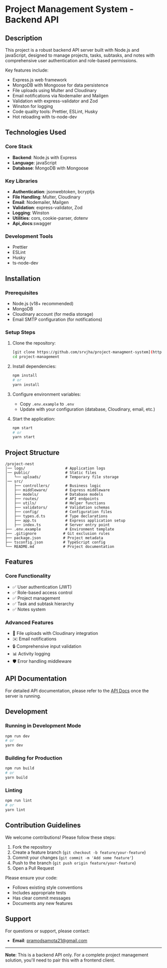 # Project Management System - Backend API

## Description
This project is a robust backend API server built with Node.js and javaScript, designed to manage projects, tasks, subtasks, and notes with comprehensive user authentication and role-based permissions. 

Key features include:
- Express.js web framework
- MongoDB with Mongoose for data persistence
- File uploads using Multer and Cloudinary
- Email notifications via Nodemailer and Mailgen
- Validation with express-validator and Zod
- Winston for logging
- Code quality tools: Prettier, ESLint, Husky
- Hot reloading with ts-node-dev

## Technologies Used

### Core Stack
- **Backend**: Node.js with Express
- **Language**: javaScript
- **Database**: MongoDB with Mongoose

### Key Libraries
- **Authentication**: jsonwebtoken, bcryptjs
- **File Handling**: Multer, Cloudinary
- **Email**: Nodemailer, Mailgen
- **Validation**: express-validator, Zod
- **Logging**: Winston
- **Utilities**: cors, cookie-parser, dotenv
- **Api_docs**:swagger

### Development Tools
- Prettier
- ESLint
- Husky
- ts-node-dev

## Installation

### Prerequisites
- Node.js (v18+ recommended)
- MongoDB
- Cloudinary account (for media storage)
- Email SMTP configuration (for notifications)

### Setup Steps
1. Clone the repository:
   ```bash
   [git clone https://github.com/srvjha/project-managment-system](https://github.com/PramodSamota/Project-Management.git)
   cd project-management
   ```

2. Install dependencies:
   ```bash
   npm install
   # or
   yarn install
   ```

3. Configure environment variables:
   - Copy `.env.example` to `.env`
   - Update with your configuration (database, Cloudinary, email, etc.)

4. Start the application:
   ```bash
   npm start
   # or
   yarn start
   ```

## Project Structure

```
/project-nest
│── logs/                  # Application logs
│── public/                # Static files
│   └── uploads/           # Temporary file storage
│── src/
│   ├── controllers/       # Business logic
│   ├── middleware/        # Express middleware
│   ├── models/            # Database models
│   ├── routes/            # API endpoints
│   ├── utils/             # Helper functions
│   ├── validators/        # Validation schemas
│   ├── config/            # Configuration files
│   ├── types.d.ts         # Type declarations
│   ├── app.ts             # Express application setup
│   ├── index.ts           # Server entry point
├── .env.example           # Environment template
├── .gitignore            # Git exclusion rules
├── package.json          # Project metadata
├── tsconfig.json         # TypeScript config
└── README.md             # Project documentation
```

## Features

### Core Functionality
- ✅ User authentication (JWT)
- ✅ Role-based access control
- ✅ Project management
- ✅ Task and subtask hierarchy
- ✅ Notes system

### Advanced Features
- 📁 File uploads with Cloudinary integration
- ✉️ Email notifications
- 🔒 Comprehensive input validation
- 📊 Activity logging
- 🛡️ Error handling middleware

## API Documentation
For detailed API documentation, please refer to the [API Docs](docs/api.md) once the server is running.

## Development

### Running in Development Mode
```bash
npm run dev
# or
yarn dev
```

### Building for Production
```bash
npm run build
# or
yarn build
```

### Linting
```bash
npm run lint
# or
yarn lint
```

## Contribution Guidelines

We welcome contributions! Please follow these steps:

1. Fork the repository
2. Create a feature branch (`git checkout -b feature/your-feature`)
3. Commit your changes (`git commit -m 'Add some feature'`)
4. Push to the branch (`git push origin feature/your-feature`)
5. Open a Pull Request

Please ensure your code:
- Follows existing style conventions
- Includes appropriate tests
- Has clear commit messages
- Documents any new features

## Support

For questions or support, please contact:

- **Email**: [pramodsamota21@gmail.com](mailto:pramodsamota21@gmail.com)


---

**Note**: This is a backend API only. For a complete project management solution, you'll need to pair this with a frontend client.
